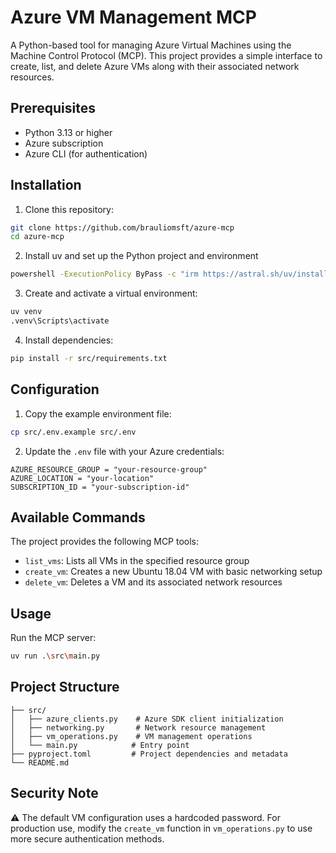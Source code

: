 # Azure VM Management MCP

A Python-based tool for managing Azure Virtual Machines using the Machine Control Protocol (MCP). This project provides a simple interface to create, list, and delete Azure VMs along with their associated network resources.

## Prerequisites

- Python 3.13 or higher
- Azure subscription
- Azure CLI (for authentication)

## Installation

1. Clone this repository:
```sh
git clone https://github.com/brauliomsft/azure-mcp
cd azure-mcp
```

2. Install uv and set up the Python project and environment
```sh
powershell -ExecutionPolicy ByPass -c "irm https://astral.sh/uv/install.ps1 | iex"
```

3. Create and activate a virtual environment:
```sh
uv venv
.venv\Scripts\activate
```

4. Install dependencies:
```sh
pip install -r src/requirements.txt
```

## Configuration

1. Copy the example environment file:
```sh
cp src/.env.example src/.env
```

2. Update the `.env` file with your Azure credentials:
```
AZURE_RESOURCE_GROUP = "your-resource-group"
AZURE_LOCATION = "your-location"
SUBSCRIPTION_ID = "your-subscription-id"
```

## Available Commands

The project provides the following MCP tools:

- `list_vms`: Lists all VMs in the specified resource group
- `create_vm`: Creates a new Ubuntu 18.04 VM with basic networking setup
- `delete_vm`: Deletes a VM and its associated network resources

## Usage

Run the MCP server:

```sh
uv run .\src\main.py
```

## Project Structure

```
├── src/
│   ├── azure_clients.py    # Azure SDK client initialization
│   ├── networking.py       # Network resource management
│   ├── vm_operations.py    # VM management operations
│   └── main.py            # Entry point
├── pyproject.toml         # Project dependencies and metadata
└── README.md
```

## Security Note

⚠️ The default VM configuration uses a hardcoded password. For production use, modify the `create_vm` function in `vm_operations.py` to use more secure authentication methods.

